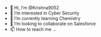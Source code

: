 - 👋 Hi, I’m @Krishna9052
- 👀 I’m interested in Cyber Security
- 🌱 I’m currently learning Chemistry
- 💞️ I’m looking to collaborate on Salesforce
- 📫 How to reach me ...

<!---
Krishna9052/Krishna9052 is a ✨ special ✨ repository because its `README.md` (this file) appears on your GitHub profile.
You can click the Preview link to take a look at your changes.
--->
